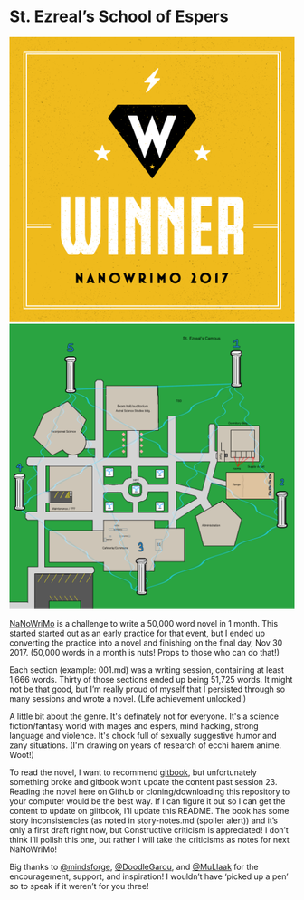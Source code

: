 # St. Ezreal’s School of Espers

![NaNoWriMo Winner](https://raw.githubusercontent.com/insanity54/nanowrimo2017_practice/master/NaNo-2017-Winner-Badge.png)
![St. Ezreal’s Campus Map](https://raw.githubusercontent.com/insanity54/nanowrimo2017_practice/master/campus.png)


[NaNoWriMo](https://nanowrimo.org/) is a challenge to write a 50,000 word novel in 1 month. This started started out as an early practice for that event, but I ended up converting the practice into a novel and finishing on the final day, Nov 30 2017. (50,000 words in a month is nuts! Props to those who can do that!) 

Each section (example: 001.md) was a writing session, containing at least 1,666 words. Thirty of those sections ended up being 51,725 words. It might not be that good, but I’m really proud of myself that I persisted through so many sessions and wrote a novel. (Life achievement unlocked!)

A little bit about the genre. It's definately not for everyone. It's a science fiction/fantasy world with mages and espers, mind hacking, strong language and violence. It's chock full of sexually suggestive humor and zany situations. (I'm drawing on years of research of ecchi harem anime. Woot!)

To read the novel, I want to recommend [gitbook](https://insanity54.gitbooks.io/nanowrimo/content/), but unfortunately something broke and gitbook won’t update the content past session 23. Reading the novel here on Github or cloning/downloading this repository to your computer would be the best way. If I can figure it out so I can get the content to update on giitbook, I’ll update this README. The book has some story inconsistencies (as noted in story-notes.md (spoiler alert)) and it’s only a first draft right now, but Constructive criticism is appreciated! I don’t think I’ll polish this one, but rather I will take the criticisms as notes for next NaNoWriMo!

Big thanks to [@mindsforge](https://twitter.com/mindsforge), [@DoodleGarou](https://twitter.com/DoodleGarou), and [@MuLlaak](https://twitter.com/MuLlaak) for the encouragement, support, and inspiration! I wouldn’t have ‘picked up a pen’ so to speak if it weren’t for you three!
